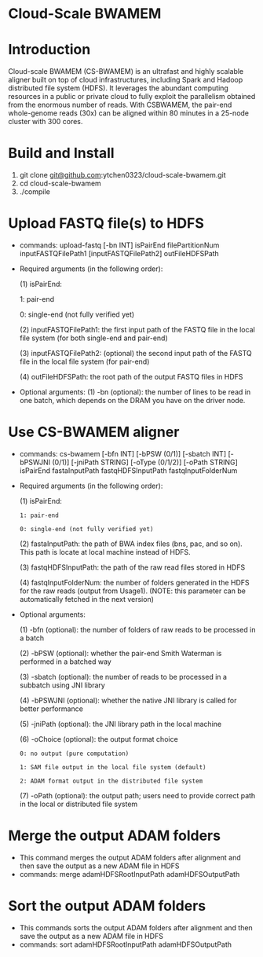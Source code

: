 # Cloud-Scale BWAMEM

# Introduction
Cloud-scale BWAMEM (CS-BWAMEM) is an ultrafast and highly scalable aligner built on top of cloud infrastructures, including Spark and Hadoop distributed file system (HDFS). It leverages the abundant computing resources in a public or private cloud to fully exploit the parallelism obtained from the enormous number of reads. With CSBWAMEM, the pair-end whole-genome reads (30x) can be aligned within 80 minutes in a 25-node cluster with 300 cores.

# Build and Install
1. git clone git@github.com:ytchen0323/cloud-scale-bwamem.git
2. cd cloud-scale-bwamem
3. ./compile

# Upload FASTQ file(s) to HDFS
  - commands: upload-fastq [-bn INT] isPairEnd filePartitionNum inputFASTQFilePath1 [inputFASTQFilePath2] outFileHDFSPath
  - Required arguments (in the following order):
    
    (1) isPairEnd: 
      
      1: pair-end

      0: single-end (not fully verified yet)
    
    (2) inputFASTQFilePath1: the first input path of the FASTQ file in the local file system (for both single-end and pair-end)
    
    (3) inputFASTQFilePath2: (optional) the second input path of the FASTQ file in the local file system (for pair-end)
    
    (4) outFileHDFSPath: the root path of the output FASTQ files in HDFS
  - Optional arguments:
    (1) -bn (optional): the number of lines to be read in one batch, which depends on the DRAM you have on the driver node.

# Use CS-BWAMEM aligner
  - commands: cs-bwamem [-bfn INT] [-bPSW (0/1)] [-sbatch INT] [-bPSWJNI (0/1)] [-jniPath STRING] [-oType (0/1/2)] [-oPath STRING] isPairEnd fastaInputPath fastqHDFSInputPath fastqInputFolderNum
  - Required arguments (in the following order):
    
    (1) isPairEnd: 
      
        1: pair-end

        0: single-end (not fully verified yet)
    
    (2) fastaInputPath: the path of BWA index files (bns, pac, and so on). This path is locate at local machine instead of HDFS.
    
    (3) fastqHDFSInputPath: the path of the raw read files stored in HDFS
    
    (4) fastqInputFolderNum: the number of folders generated in the HDFS for the raw reads (output from Usage1). (NOTE: this parameter can be automatically fetched in the next version)
  - Optional arguments:
    
    (1) -bfn (optional): the number of folders of raw reads to be processed in a batch
    
    (2) -bPSW (optional): whether the pair-end Smith Waterman is performed in a batched way
    
    (3) -sbatch (optional): the number of reads to be processed in a subbatch using JNI library
    
    (4) -bPSWJNI (optional): whether the native JNI library is called for better performance
    
    (5) -jniPath (optional): the JNI library path in the local machine
    
    (6) -oChoice (optional): the output format choice

        0: no output (pure computation)
    
        1: SAM file output in the local file system (default)
    
        2: ADAM format output in the distributed file system
    
    (7) -oPath (optional): the output path; users need to provide correct path in the local or distributed file system

# Merge the output ADAM folders 
  - This command merges the output ADAM folders after alignment and then save the output as a new ADAM file in HDFS
  - commands: merge adamHDFSRootInputPath adamHDFSOutputPath

# Sort the output ADAM folders
  - This commands sorts the output ADAM folders after alignment and then save the output as a new ADAM file in HDFS
  - commands: sort adamHDFSRootInputPath adamHDFSOutputPath
